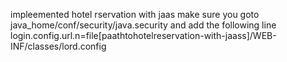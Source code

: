 impleemented hotel rservation with jaas
make sure you goto java_home/conf/security/java.security and add the following line
login.config.url.n=file[paathtohotelreservation-with-jaass]/WEB-INF/classes/lord.config

